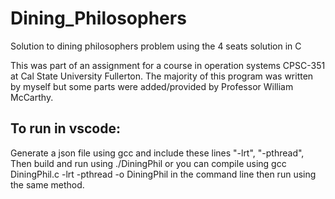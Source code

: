 # Dining_Philosophers
Solution to dining philosophers problem using the 4 seats solution in C

This was part of an assignment for a course in operation systems CPSC-351 at Cal State University Fullerton. The majority of this program was written by myself but some parts were added/provided by Professor William McCarthy.

## To run in vscode: 
Generate a json file using gcc and include these lines "-lrt", "-pthread", Then build and run using ./DiningPhil
or you can compile using gcc DiningPhil.c -lrt -pthread -o DiningPhil in the command line then run using the same method.
